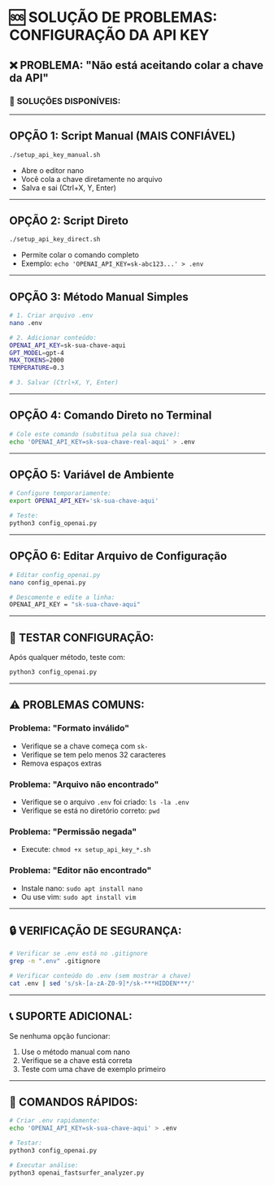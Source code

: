 # 🆘 SOLUÇÃO DE PROBLEMAS: CONFIGURAÇÃO DA API KEY

## ❌ **PROBLEMA: "Não está aceitando colar a chave da API"**

### 🔧 **SOLUÇÕES DISPONÍVEIS:**

---

## **OPÇÃO 1: Script Manual (MAIS CONFIÁVEL)**
```bash
./setup_api_key_manual.sh
```
- Abre o editor nano
- Você cola a chave diretamente no arquivo
- Salva e sai (Ctrl+X, Y, Enter)

---

## **OPÇÃO 2: Script Direto**
```bash
./setup_api_key_direct.sh
```
- Permite colar o comando completo
- Exemplo: `echo 'OPENAI_API_KEY=sk-abc123...' > .env`

---

## **OPÇÃO 3: Método Manual Simples**
```bash
# 1. Criar arquivo .env
nano .env

# 2. Adicionar conteúdo:
OPENAI_API_KEY=sk-sua-chave-aqui
GPT_MODEL=gpt-4
MAX_TOKENS=2000
TEMPERATURE=0.3

# 3. Salvar (Ctrl+X, Y, Enter)
```

---

## **OPÇÃO 4: Comando Direto no Terminal**
```bash
# Cole este comando (substitua pela sua chave):
echo 'OPENAI_API_KEY=sk-sua-chave-real-aqui' > .env
```

---

## **OPÇÃO 5: Variável de Ambiente**
```bash
# Configure temporariamente:
export OPENAI_API_KEY='sk-sua-chave-aqui'

# Teste:
python3 config_openai.py
```

---

## **OPÇÃO 6: Editar Arquivo de Configuração**
```bash
# Editar config_openai.py
nano config_openai.py

# Descomente e edite a linha:
OPENAI_API_KEY = "sk-sua-chave-aqui"
```

---

## 🧪 **TESTAR CONFIGURAÇÃO:**

Após qualquer método, teste com:
```bash
python3 config_openai.py
```

---

## ⚠️ **PROBLEMAS COMUNS:**

### **Problema: "Formato inválido"**
- Verifique se a chave começa com `sk-`
- Verifique se tem pelo menos 32 caracteres
- Remova espaços extras

### **Problema: "Arquivo não encontrado"**
- Verifique se o arquivo `.env` foi criado: `ls -la .env`
- Verifique se está no diretório correto: `pwd`

### **Problema: "Permissão negada"**
- Execute: `chmod +x setup_api_key_*.sh`

### **Problema: "Editor não encontrado"**
- Instale nano: `sudo apt install nano`
- Ou use vim: `sudo apt install vim`

---

## 🔒 **VERIFICAÇÃO DE SEGURANÇA:**

```bash
# Verificar se .env está no .gitignore
grep -n ".env" .gitignore

# Verificar conteúdo do .env (sem mostrar a chave)
cat .env | sed 's/sk-[a-zA-Z0-9]*/sk-***HIDDEN***/'
```

---

## 📞 **SUPORTE ADICIONAL:**

Se nenhuma opção funcionar:
1. Use o método manual com nano
2. Verifique se a chave está correta
3. Teste com uma chave de exemplo primeiro

---

## 🎯 **COMANDOS RÁPIDOS:**

```bash
# Criar .env rapidamente:
echo 'OPENAI_API_KEY=sk-sua-chave-aqui' > .env

# Testar:
python3 config_openai.py

# Executar análise:
python3 openai_fastsurfer_analyzer.py
```
